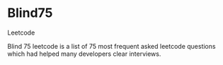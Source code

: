 # Blind75
Leetcode

Blind 75 leetcode is a list of 75 most frequent asked leetcode questions which had helped many developers clear interviews.

